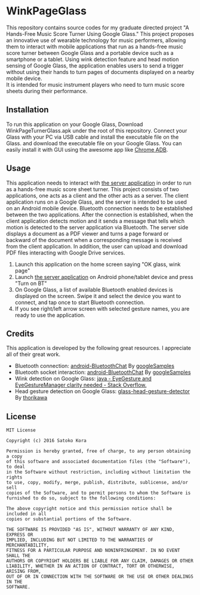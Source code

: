 # WinkPageGlass

This repository contains source codes for my graduate directed project "A Hands-Free Music Score Turner Using Google Glass."
This project proposes an innovative use of wearable technology for music performers, 
allowing them to interact with mobile applications that run as a hands-free music score turner 
between Google Glass and a portable device such as a smartphone or a tablet. 
Using wink detection feature and head motion sensing of Google Glass, 
the application enables users to send a trigger without using their hands to turn pages of documents displayed on a nearby mobile device.  
It is intended for music instrument players who need to turn music score sheets during their performance. 


## Installation

To run this application on your Google Glass, Download WinkPageTurnerGlass.apk under the root of this repository.
Connect your Glass with your PC via USB cable and install the executable file on the Glass.
and download the executable file on your Google Glass. You can easily install it with GUI using the awesome app like [Chrome ADB](https://chrome.google.com/webstore/detail/chromeadb/fhdoijgfljahinnpbolfdimpcfoicmnm).

## Usage

This application needs to interact with [the server application](https://github.com/satokora/WinkPageServer) 
in order to run as a hands-free music score sheet turner. This project consists of two applications, 
one acts as a client and the other acts as a server. The client application runs on a Google Glass, 
and the server is intended to be used on an Android mobile device. Bluetooth connection needs to be established 
between the two applications. After the connection is established, 
when the client application detects motion and it sends a message that tells which motion is detected to the server application 
via Bluetooth. The server side displays a document as a PDF viewer and turns a page forward or backward of the document 
when a corresponding message is received from the client application.  In addition, the user can upload and download PDF files 
interacting with Google Drive services.

1. Launch this application on the home screen saying "OK glass, wink page"
2. Launch [the server application](https://github.com/satokora/WinkPageServer) on Android phone/tablet device and press "Turn on BT"
3. On Google Glass, a list of available Bluetooth enabled devices is displayed on the screen. Swipe it and select the device you want to connect,
and tap once to start Bluetooth connection.
4. If you see right/left arrow screen with selected gesture names, you are ready to use the application.


## Credits

This application is developed by the following great resources.
I appreciate all of their great work.

* Bluetooth connection: [android-BluetoothChat](https://github.com/googlesamples/android-BluetoothChat) By [googleSamples](https://github.com/googlesamples)
* Bluetooth socket interaction: [android-BluetoothChat](https://github.com/googlesamples/android-BluetoothChat) By [googleSamples](https://github.com/googlesamples)
* Wink detection on Google Glass: [java - EyeGesture and EyeGestureManager clarity needed - Stack Overflow.](http://stackoverflow.com/questions/27405858/eyegesture-and-eyegesturemanager-clarity-needed)
* Head gesture detection on Google Glass: [glass-head-gesture-detector](https://github.com/thorikawa/glass-head-gesture-detector) By [thorikawa](https://github.com/thorikawa)

## License
```
MIT License

Copyright (c) 2016 Satoko Kora

Permission is hereby granted, free of charge, to any person obtaining a copy
of this software and associated documentation files (the "Software"), to deal
in the Software without restriction, including without limitation the rights
to use, copy, modify, merge, publish, distribute, sublicense, and/or sell
copies of the Software, and to permit persons to whom the Software is
furnished to do so, subject to the following conditions:

The above copyright notice and this permission notice shall be included in all
copies or substantial portions of the Software.

THE SOFTWARE IS PROVIDED "AS IS", WITHOUT WARRANTY OF ANY KIND, EXPRESS OR
IMPLIED, INCLUDING BUT NOT LIMITED TO THE WARRANTIES OF MERCHANTABILITY,
FITNESS FOR A PARTICULAR PURPOSE AND NONINFRINGEMENT. IN NO EVENT SHALL THE
AUTHORS OR COPYRIGHT HOLDERS BE LIABLE FOR ANY CLAIM, DAMAGES OR OTHER
LIABILITY, WHETHER IN AN ACTION OF CONTRACT, TORT OR OTHERWISE, ARISING FROM,
OUT OF OR IN CONNECTION WITH THE SOFTWARE OR THE USE OR OTHER DEALINGS IN THE
SOFTWARE.
```
